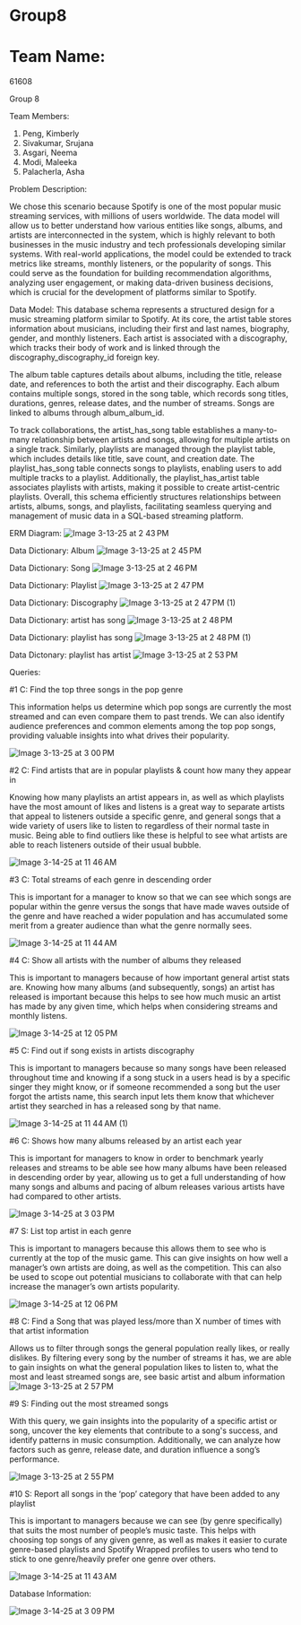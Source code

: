 # Group8

# Team Name:
61608 

Group 8


Team Members:
1. Peng, Kimberly
2. Sivakumar, Srujana
4. Asgari, Neema
5. Modi, Maleeka
6. Palacherla, Asha

Problem Description:

We chose this scenario because Spotify is one of the most popular music streaming services, with millions of users worldwide. The data model will allow us to better understand how various entities like songs, albums, and artists are interconnected in the system, which is highly relevant to both businesses in the music industry and tech professionals developing similar systems. With real-world applications, the model could be extended to track metrics like streams, monthly listeners, or the popularity of songs. This could serve as the foundation for building recommendation algorithms, analyzing user engagement, or making data-driven business decisions, which is crucial for the development of platforms similar to Spotify.


Data Model: 
This database schema represents a structured design for a music streaming platform similar to Spotify. At its core, the artist table stores information about musicians, including their first and last names, biography, gender, and monthly listeners. Each artist is associated with a discography, which tracks their body of work and is linked through the discography_discography_id foreign key. 

The album table captures details about albums, including the title, release date, and references to both the artist and their discography. Each album contains multiple songs, stored in the song table, which records song titles, durations, genres, release dates, and the number of streams. Songs are linked to albums through album_album_id.


To track collaborations, the artist_has_song table establishes a many-to-many relationship between artists and songs, allowing for multiple artists on a single track. Similarly, playlists are managed through the playlist table, which includes details like title, save count, and creation date. The playlist_has_song table connects songs to playlists, enabling users to add multiple tracks to a playlist. Additionally, the playlist_has_artist table associates playlists with artists, making it possible to create artist-centric playlists. Overall, this schema efficiently structures relationships between artists, albums, songs, and playlists, facilitating seamless querying and management of music data in a SQL-based streaming platform.


ERM Diagram:
![Image 3-13-25 at 2 43 PM](https://github.com/user-attachments/assets/c6f304c5-1533-473a-b55e-c73fd149ae54)

Data Dictionary: Album
![Image 3-13-25 at 2 45 PM](https://github.com/user-attachments/assets/3987cdef-b566-4d22-a196-764e12408701)

Data Dictionary: Song
![Image 3-13-25 at 2 46 PM](https://github.com/user-attachments/assets/6e400a94-36d5-4dc5-ab2f-75e9baa31752)

Data Dictionary: Playlist
![Image 3-13-25 at 2 47 PM](https://github.com/user-attachments/assets/a3eb7f67-8abf-484d-93ef-892da39a4dd9)

Data Dictionary: Discography
![Image 3-13-25 at 2 47 PM (1)](https://github.com/user-attachments/assets/b55f7923-02ef-4b19-8442-60b55d6ecd1c)

Data Dictionary: artist has song
![Image 3-13-25 at 2 48 PM](https://github.com/user-attachments/assets/bf6247a1-221a-4cac-acc2-3e6912c29393)

Data Dictionary: playlist has song
![Image 3-13-25 at 2 48 PM (1)](https://github.com/user-attachments/assets/0e82496f-d1a2-46a0-9319-f9c61ac4edc2)

Data Dictonary: playlist has artist
![Image 3-13-25 at 2 53 PM](https://github.com/user-attachments/assets/def45731-e768-45f4-a095-c3f93561b47c)

Queries: 

#1 C: Find the top three songs in the pop genre

This information helps us determine which pop songs are currently the most streamed and can even compare them to past trends. We can also identify audience preferences and common elements among the top pop songs, providing valuable insights into what drives their popularity.

![Image 3-13-25 at 3 00 PM](https://github.com/user-attachments/assets/b6e227e4-0d9d-490f-8d49-b974a635a58e)


#2 C: Find artists that are in popular playlists & count how many they appear in

Knowing how many playlists an artist appears in, as well as which playlists have the most amount of likes and listens is a great way to separate artists that appeal to listeners outside a specific genre, and general songs that a wide variety of users like to listen to regardless of their normal taste in music. Being able to find outliers like these is helpful to see what artists are able to reach listeners outside of their usual bubble.

![Image 3-14-25 at 11 46 AM](https://github.com/user-attachments/assets/f22c489e-7340-4a1e-bddc-69c6a52ea49e)

#3 C: Total streams of each genre in descending order 

This is important for a manager to know so that we can see which songs are popular within the genre versus the songs that have made waves outside of the genre and have reached a wider population and has accumulated some merit from a greater  audience than what the genre normally sees.

![Image 3-14-25 at 11 44 AM](https://github.com/user-attachments/assets/4f847245-0425-4c2f-97f7-3acce4cb0048)

#4 C: Show all artists with the number of albums they released

This is important to managers because of how important general artist stats are. Knowing how many albums (and subsequently, songs) an artist has released is important because this helps to see how much music an artist has made by any given time, which helps when considering streams and monthly listens.

![Image 3-14-25 at 12 05 PM](https://github.com/user-attachments/assets/f10a2f2d-b85f-4538-bd4d-15c877e28288)


#5 C: Find out if song exists in artists discography

This is important to managers because so many songs have been released throughout time and knowing if a song stuck in a users head is by a specific singer they might know, or if someone recommended a song but the user forgot the artists name, this search input lets them know that whichever artist they searched in has a released song by that name.

![Image 3-14-25 at 11 44 AM (1)](https://github.com/user-attachments/assets/85226800-7379-4af6-809f-3a1cba9d961e)


#6 C: Shows how many albums released by an artist each year

 This is important for managers to know in order to benchmark yearly releases and streams to be able see how many albums have been released in descending order by year, allowing us to get a full understanding of how many songs and albums and pacing of album releases various artists have had compared to other artists.

![Image 3-14-25 at 3 03 PM](https://github.com/user-attachments/assets/7b688622-940a-4de7-8fdb-44e5eb50b058)


#7 S: List top artist in each genre 

This is important to managers because this allows them to see who is currently at the top of the music game. This can give insights on how well a manager’s own artists are doing, as well as the competition. This can also be used to scope out potential musicians to collaborate with that can help increase the manager’s own artists popularity.

![Image 3-14-25 at 12 06 PM](https://github.com/user-attachments/assets/887339f6-1c55-495a-939c-49cca86801bc)


#8 C: Find a Song that was played less/more than X number of times with that artist information

Allows us to filter through songs the general population really likes, or really dislikes. By filtering every song by the number of streams it has, we are able to gain insights on what the general population likes to listen to, what the most and least streamed songs are, see basic artist and album information
![Image 3-13-25 at 2 57 PM](https://github.com/user-attachments/assets/a2872a58-abc7-4217-9669-39efa71fd44c)


#9 S: Finding out the most streamed songs

With this query, we gain insights into the popularity of a specific artist or song, uncover the key elements that contribute to a song's success, and identify patterns in music consumption. Additionally, we can analyze how factors such as genre, release date, and duration influence a song’s performance.

![Image 3-13-25 at 2 55 PM](https://github.com/user-attachments/assets/6a9d01ab-f84f-46f9-8a21-4cdc7b7750fc)

#10 S: Report all songs in the ‘pop’ category that have been added to any playlist

This is important to managers because we can see (by genre specifically) that suits the most number of people’s music taste. This helps with choosing top songs of any given genre, as well as makes it easier to curate genre-based playlists and Spotify Wrapped profiles to users who tend to stick to one genre/heavily prefer one genre over others.

![Image 3-14-25 at 11 43 AM](https://github.com/user-attachments/assets/6757fd39-5973-48c3-a93e-aca03423718d)




Database Information: 

![Image 3-14-25 at 3 09 PM](https://github.com/user-attachments/assets/71772edc-9ff5-493c-bd88-9a3501928f0d)
















